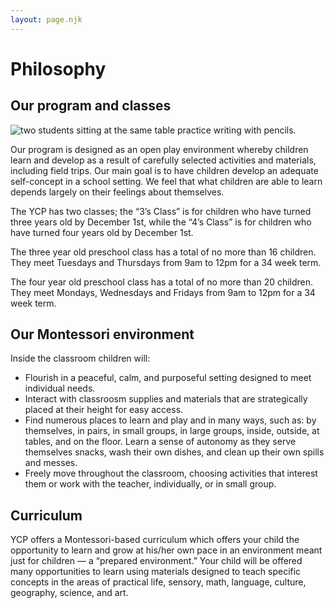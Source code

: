```yaml
---
layout: page.njk
---
```


# Philosophy

## Our program and classes

<img src="https://cdn.glitch.global/00a4c75e-efc4-4df8-902c-1320d63fb524/ycp-philosophy.jpg?v=1648690286727" class="page-image" alt="two students sitting at the same table practice writing with pencils." />

Our program is designed as an open play environment whereby children learn and develop as a result of carefully selected activities and materials, including field trips. Our main goal is to have children develop an adequate self-concept in a school setting. We feel that what children are able to learn depends largely on their feelings about themselves.

The YCP has two classes; the “3’s Class” is for children who have turned three years old by December 1st, while the “4’s Class” is for children who have turned four years old by December 1st.

The three year old preschool class has a total of no more than 16 children. They meet Tuesdays and Thursdays from 9am to 12pm for a 34 week term.

The four year old preschool class has a total of no more than 20 children. They meet Mondays, Wednesdays and Fridays from 9am to 12pm for a 34 week term.

## Our Montessori environment

Inside the classroom children will:

- Flourish in a peaceful, calm, and purposeful setting designed to meet individual needs.
- Interact with classroosm supplies and materials that are strategically placed at their height for easy access.
- Find numerous places to learn and play and in many ways, such as: by themselves, in pairs, in small groups, in large groups, inside, outside, at tables, and on the floor.
Learn a sense of autonomy as they serve themselves snacks, wash their own dishes, and clean up their own spills and messes.
- Freely move throughout the classroom, choosing activities that interest them or work with the teacher, individually, or in small group.

## Curriculum

YCP offers a Montessori-based curriculum which offers your child the opportunity to learn and grow at his/her own pace in an environment meant just for children — a “prepared environment.” Your child will be offered many opportunities to learn using materials designed to teach specific concepts in the areas of practical life, sensory, math, language, culture, geography, science, and art.